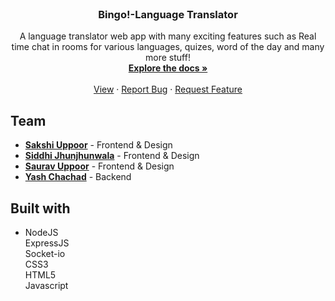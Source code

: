<br />
<p align="center">
  <h3 align="center">Bingo!-Language Translator</h3>
  <p align="center">
    A language translator web app with many exciting features such as Real time chat in rooms for various languages, quizes, word of the day and many more stuff!
    <br />
    <a href="https://github.com/SiddhiJhunjhunwala/bingo-translates"><strong>Explore the docs »</strong></a>
    <br />
    <br />
    <a href="https://github.com/SiddhiJhunjhunwala/bingo-translates">View</a>
    ·
    <a href="https://github.com/SiddhiJhunjhunwala/bingo-translates/issues">Report Bug</a>
    ·
    <a href="https://github.com/SiddhiJhunjhunwala/bingo-translates/issues">Request Feature</a>
  </p>
  </p>


## Team
* <a href="https://github.com/SakshiUppoor"><b>Sakshi Uppoor</b></a> - Frontend & Design
* <a href="https://github.com/SiddhiJhunjhunwala"><b>Siddhi Jhunjhunwala</b></a> - Frontend & Design
* <a href="https://github.com/sauravUppoor"><b>Saurav Uppoor</b></a> - Frontend & Design
* <a href="https://github.com/yash-chad"><b>Yash Chachad</b></a> - Backend


## Built with
* NodeJS <br/>
 ExpressJS <br/>
 Socket-io <br/>
 CSS3 <br/> 
 HTML5 <br/>
 Javascript <br/>
